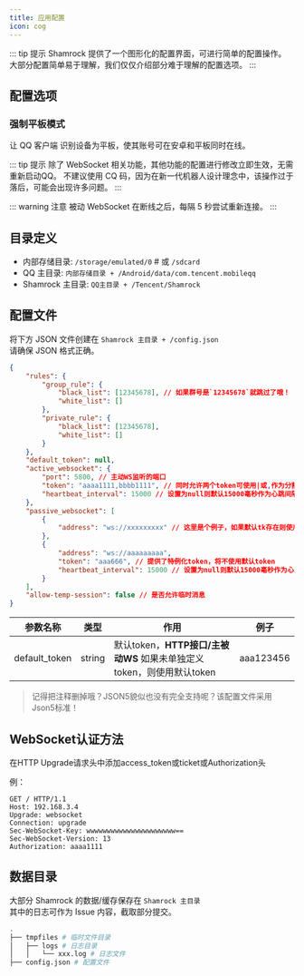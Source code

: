 ```yaml
---
title: 应用配置
icon: cog
---
```


::: tip 提示
Shamrock 提供了一个图形化的配置界面，可进行简单的配置操作。  
大部分配置简单易于理解，我们仅仅介绍部分难于理解的配置选项。
:::

## 配置选项

### 强制平板模式

让 QQ 客户端 识别设备为平板，使其账号可在安卓和平板同时在线。

::: tip 提示
除了 WebSocket 相关功能，其他功能的配置进行修改立即生效，无需重新启动QQ。
不建议使用 CQ 码，因为在新一代机器人设计理念中，该操作过于落后，可能会出现许多问题。
:::

::: warning 注意
被动 WebSocket 在断线之后，每隔 5 秒尝试重新连接。
:::

## 目录定义

- 内部存储目录: `/storage/emulated/0` # 或 `/sdcard`
- QQ 主目录: `内部存储目录 + /Android/data/com.tencent.mobileqq`
- Shamrock 主目录: `QQ主目录 + /Tencent/Shamrock`

## 配置文件

将下方 JSON 文件创建在 `Shamrock 主目录 + /config.json`  
请确保 JSON 格式正确。

```json
{
    "rules": {
        "group_rule": {
            "black_list": [12345678], // 如果群号是`12345678`就跳过了哦！
            "white_list": []
        },
        "private_rule": {
            "black_list": [12345678],
            "white_list": []
        }
    },
    "default_token": null,
    "active_websocket": {
        "port": 5800, // 主动WS监听的端口
        "token": "aaaa1111,bbbb1111", // 同时允许两个token可使用|或,作为分割
        "heartbeat_interval": 15000 // 设置为null则默认15000毫秒作为心跳间隔，0则为无心跳
    },
    "passive_websocket": [
        {
            "address": "ws://xxxxxxxxx" // 这里是个例子，如果默认tk存在则使用默认token鉴权
        },
        {
            "address": "ws://aaaaaaaaa",
            "token": "aaa666", // 提供了特例化token，将不使用默认token
            "heartbeat_interval": 15000 // 设置为null则默认15000毫秒作为心跳间隔，0则为无心跳
        }
    ],
    "allow-temp-session": false // 是否允许临时消息
}
```

| 参数名称 | 类型 | 作用 | 例子 |
|---------|------|------|-----|
| default_token | string   | 默认token，**HTTP接口/主被动WS** 如果未单独定义token，则使用默认token   | aaa123456  |


> 记得把注释删掉哦？JSON5貌似也没有完全支持呢？该配置文件采用Json5标准！

## WebSocket认证方法

在HTTP Upgrade请求头中添加access_token或ticket或Authorization头

例：

```
GET / HTTP/1.1
Host: 192.168.3.4
Upgrade: websocket
Connection: upgrade
Sec-WebSocket-Key: wwwwwwwwwwwwwwwwwwwwww==
Sec-WebSocket-Version: 13
Authorization: aaaa1111
```

## 数据目录

大部分 Shamrock 的数据/缓存保存在 `Shamrock 主目录`  
其中的日志可作为 Issue 内容，截取部分提交。

```bash
.
├── tmpfiles # 临时文件目录
│   ├── logs # 日志目录
│   │   └── xxx.log # 日志文件
├── config.json # 配置文件
```
